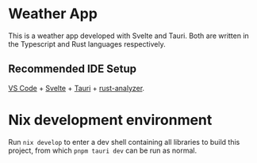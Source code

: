 # Weather App

This is a weather app developed with Svelte and Tauri. Both are written in the Typescript and Rust languages respectively. 

## Recommended IDE Setup

[VS Code](https://code.visualstudio.com/) + [Svelte](https://marketplace.visualstudio.com/items?itemName=svelte.svelte-vscode) + [Tauri](https://marketplace.visualstudio.com/items?itemName=tauri-apps.tauri-vscode) + [rust-analyzer](https://marketplace.visualstudio.com/items?itemName=rust-lang.rust-analyzer).

# Nix development environment
Run `nix develop` to enter a dev shell containing all libraries to build this project, from which `pnpm tauri dev` can be run as normal.